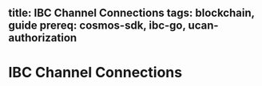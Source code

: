 title: IBC Channel Connections
tags: blockchain, guide
prereq: cosmos-sdk, ibc-go, ucan-authorization
---
# IBC Channel Connections
